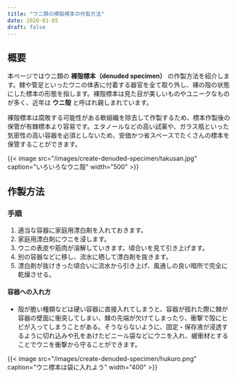 ```yaml
---
title: "ウニ類の裸殻標本の作製方法"
date: 2020-01-05
draft: false
---
```


## 概要

本ページではウニ類の **裸殻標本（denuded specimen）** の作製方法を紹介します。棘や管足といったウニの体表に付着する器官を全て取り外し、裸の殻の状態にした標本の形態を指します。裸殻標本は見た目が美しいものやユニークなものが多く、近年は **ウニ殻** と呼ばれ親しまれています。

裸殻標本は腐敗する可能性がある軟組織を除去して作製するため、標本作製後の保管が有棘標本より容易です。エタノールなどの高い試薬や、ガラス瓶といった気密性の高い容器を必須としないため、安価かつ省スペースでたくさんの標本を保管することができます。

{{< image src="/images/create-denuded-specimen/takusan.jpg" caption="いろいろなウニ殻" width="500" >}}

## 作製方法

### 手順

1. 適当な容器に家庭用漂白剤を入れておきます。
2. 家庭用漂白剤にウニを浸します。
3. ウニの表皮や筋肉が溶解していきます。頃合いを見て引き上げます。
4. 別の容器などに移し、流水に晒して漂白剤を抜きます。
5. 漂白剤が抜けきった頃合いに流水から引き上げ、風通しの良い暗所で完全に乾燥させる。

#### 容器への入れ方

- 殻が脆い種類などは硬い容器に直接入れてしまうと、容器が揺れた際に棘が容器の壁面に衝突してしまい、棘の先端が欠けてしまったり、衝撃で殻にヒビが入ってしまうことがある。そうならないように、固定・保存液が浸透するように切れ込みや孔をあけたビニール袋などにウニを入れ、緩衝材とすることでウニを衝撃から守ることができます。

{{< image src="/images/create-denuded-specimen/hukuro.png" caption="ウニ標本は袋に入れよう" width="400" >}}
